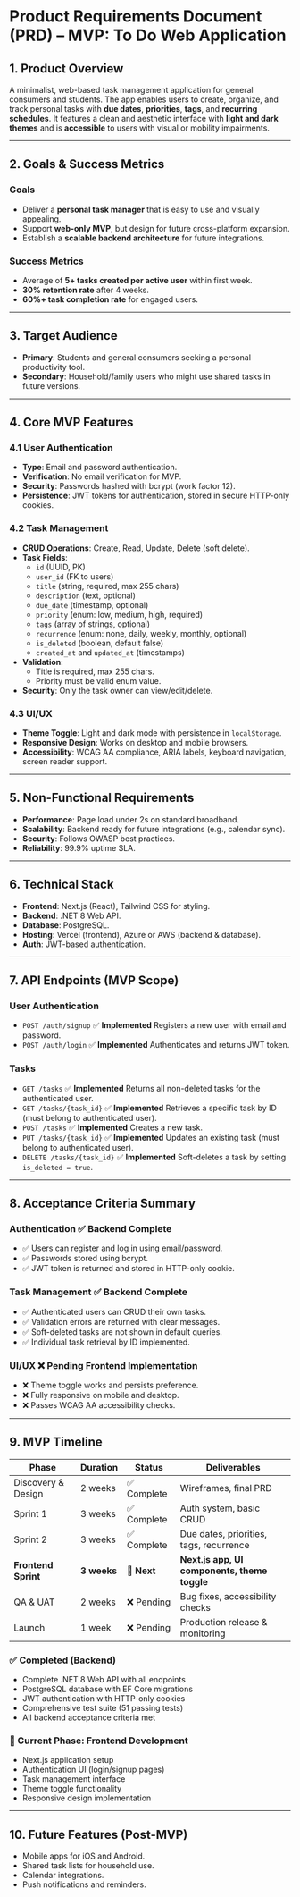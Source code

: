 # Product Requirements Document (PRD) – MVP: To Do Web Application

## 1. Product Overview

A minimalist, web-based task management application for general consumers and students.
The app enables users to create, organize, and track personal tasks with **due dates**, **priorities**, **tags**, and **recurring schedules**.
It features a clean and aesthetic interface with **light and dark themes** and is **accessible** to users with visual or mobility impairments.

---

## 2. Goals & Success Metrics

### Goals

-   Deliver a **personal task manager** that is easy to use and visually appealing.
-   Support **web-only MVP**, but design for future cross-platform expansion.
-   Establish a **scalable backend architecture** for future integrations.

### Success Metrics

-   Average of **5+ tasks created per active user** within first week.
-   **30% retention rate** after 4 weeks.
-   **60%+ task completion rate** for engaged users.

---

## 3. Target Audience

-   **Primary**: Students and general consumers seeking a personal productivity tool.
-   **Secondary**: Household/family users who might use shared tasks in future versions.

---

## 4. Core MVP Features

### 4.1 User Authentication

-   **Type**: Email and password authentication.
-   **Verification**: No email verification for MVP.
-   **Security**: Passwords hashed with bcrypt (work factor 12).
-   **Persistence**: JWT tokens for authentication, stored in secure HTTP-only cookies.

### 4.2 Task Management

-   **CRUD Operations**: Create, Read, Update, Delete (soft delete).
-   **Task Fields**:
    -   `id` (UUID, PK)
    -   `user_id` (FK to users)
    -   `title` (string, required, max 255 chars)
    -   `description` (text, optional)
    -   `due_date` (timestamp, optional)
    -   `priority` (enum: low, medium, high, required)
    -   `tags` (array of strings, optional)
    -   `recurrence` (enum: none, daily, weekly, monthly, optional)
    -   `is_deleted` (boolean, default false)
    -   `created_at` and `updated_at` (timestamps)
-   **Validation**:
    -   Title is required, max 255 chars.
    -   Priority must be valid enum value.
-   **Security**: Only the task owner can view/edit/delete.

### 4.3 UI/UX

-   **Theme Toggle**: Light and dark mode with persistence in `localStorage`.
-   **Responsive Design**: Works on desktop and mobile browsers.
-   **Accessibility**: WCAG AA compliance, ARIA labels, keyboard navigation, screen reader support.

---

## 5. Non-Functional Requirements

-   **Performance**: Page load under 2s on standard broadband.
-   **Scalability**: Backend ready for future integrations (e.g., calendar sync).
-   **Security**: Follows OWASP best practices.
-   **Reliability**: 99.9% uptime SLA.

---

## 6. Technical Stack

-   **Frontend**: Next.js (React), Tailwind CSS for styling.
-   **Backend**: .NET 8 Web API.
-   **Database**: PostgreSQL.
-   **Hosting**: Vercel (frontend), Azure or AWS (backend & database).
-   **Auth**: JWT-based authentication.

---

## 7. API Endpoints (MVP Scope)

### User Authentication

-   `POST /auth/signup` ✅ **Implemented**
    Registers a new user with email and password.
-   `POST /auth/login` ✅ **Implemented**
    Authenticates and returns JWT token.

### Tasks

-   `GET /tasks` ✅ **Implemented**
    Returns all non-deleted tasks for the authenticated user.
-   `GET /tasks/{task_id}` ✅ **Implemented**
    Retrieves a specific task by ID (must belong to authenticated user).
-   `POST /tasks` ✅ **Implemented**
    Creates a new task.
-   `PUT /tasks/{task_id}` ✅ **Implemented**
    Updates an existing task (must belong to authenticated user).
-   `DELETE /tasks/{task_id}` ✅ **Implemented**
    Soft-deletes a task by setting `is_deleted = true`.

---

## 8. Acceptance Criteria Summary

### Authentication ✅ **Backend Complete**

-   ✅ Users can register and log in using email/password.
-   ✅ Passwords stored using bcrypt.
-   ✅ JWT token is returned and stored in HTTP-only cookie.

### Task Management ✅ **Backend Complete**

-   ✅ Authenticated users can CRUD their own tasks.
-   ✅ Validation errors are returned with clear messages.
-   ✅ Soft-deleted tasks are not shown in default queries.
-   ✅ Individual task retrieval by ID implemented.

### UI/UX ❌ **Pending Frontend Implementation**

-   ❌ Theme toggle works and persists preference.
-   ❌ Fully responsive on mobile and desktop.
-   ❌ Passes WCAG AA accessibility checks.

---

## 9. MVP Timeline

| Phase              | Duration | Status | Deliverables                            |
| ------------------ | -------- | ------ | --------------------------------------- |
| Discovery & Design | 2 weeks  | ✅ Complete | Wireframes, final PRD                   |
| Sprint 1           | 3 weeks  | ✅ Complete | Auth system, basic CRUD                 |
| Sprint 2           | 3 weeks  | ✅ Complete | Due dates, priorities, tags, recurrence |
| **Frontend Sprint**    | **3 weeks**  | **🔄 Next** | **Next.js app, UI components, theme toggle** |
| QA & UAT           | 2 weeks  | ❌ Pending | Bug fixes, accessibility checks         |
| Launch             | 1 week   | ❌ Pending | Production release & monitoring         |

### ✅ Completed (Backend)
- Complete .NET 8 Web API with all endpoints
- PostgreSQL database with EF Core migrations
- JWT authentication with HTTP-only cookies
- Comprehensive test suite (51 passing tests)
- All backend acceptance criteria met

### 🔄 Current Phase: Frontend Development
- Next.js application setup
- Authentication UI (login/signup pages)
- Task management interface
- Theme toggle functionality
- Responsive design implementation

---

## 10. Future Features (Post-MVP)

-   Mobile apps for iOS and Android.
-   Shared task lists for household use.
-   Calendar integrations.
-   Push notifications and reminders.
